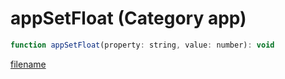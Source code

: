 # appSetFloat (Category app)

```js
function appSetFloat(property: string, value: number): void
```

[filename](appSetFloat_m.md ':include')